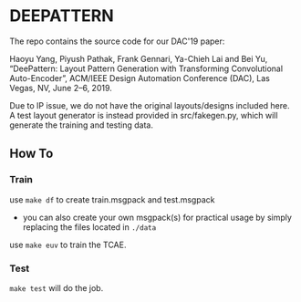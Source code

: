 # DEEPATTERN

The repo contains the source code for our DAC'19 paper:

Haoyu Yang, Piyush Pathak, Frank Gennari, Ya-Chieh Lai and Bei Yu, “DeePattern: Layout Pattern Generation with Transforming Convolutional Auto-Encoder”, ACM/IEEE Design Automation Conference (DAC), Las Vegas, NV, June 2–6, 2019. 

Due to IP issue, we do not have the original layouts/designs included here.
A test layout generator is instead provided in src/fakegen.py, which will generate the training and testing data.

## How To
### Train

use ``` make df ``` to create train.msgpack and test.msgpack

- you can also create your own msgpack(s) for practical usage by simply replacing the files located in ```./data```

use ``` make euv ``` to train the TCAE.

### Test

``` make test ``` will do the job.
